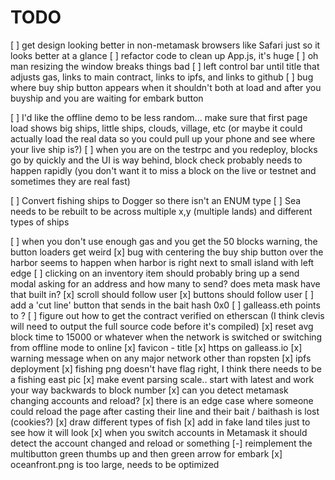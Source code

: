 # TODO
[ ] get design looking better in non-metamask browsers like Safari just so it looks better at a glance
[ ] refactor code to clean up App.js, it's huge
[ ] oh man resizing the window breaks things bad
[ ] left control bar until title that adjusts gas, links to main contract, links to ipfs, and links to github
[ ] bug where buy ship button appears when it shouldn't both at load and after you buyship and you are waiting for embark button

[ ] I'd like the offline demo to be less random... make sure that first page load shows big ships, little ships, clouds, village, etc
      (or maybe it could actually load the real data so you could pull up your phone and see where your live ship is?)
[ ] when you are on the testrpc and you redeploy, blocks go by quickly and the UI is way behind, block check probably needs to happen rapidly
          (you don't want it to miss a block on the live or testnet and sometimes they are real fast)

[ ] Convert fishing ships to Dogger so there isn't an ENUM type
[ ] Sea needs to be rebuilt to be across multiple x,y (multiple lands) and different types of ships

[ ] when you don't use enough gas and you get the 50 blocks warning, the button loaders get weird
[x] bug with centering the buy ship button over the harbor seems to happen when harbor is right next to small island with left edge
[ ] clicking on an inventory item should probably bring up a send modal asking for an address and how many to send? does meta mask have that built in?
[x] scroll should follow user
[x] buttons should follow user
[ ] add a 'cut line' button that sends in the bait hash 0x0
[ ] galleass.eth points to ?
[ ] figure out how to get the contract verified on etherscan (I think clevis will need to output the full source code before it's compiled)
[x] reset avg block time to 15000 or whatever when the network is switched or switching from offline mode to online
[x] favicon - title
[x] https on galleass.io
[x] warning message when on any major network other than ropsten
[x] ipfs deployment
[x] fishing png doesn't have flag right, I think there needs to be a fishing east pic
[x] make event parsing scale.. start with latest and work your way backwards to block number
[x] can you detect metamask changing accounts and reload?
[x] there is an edge case where someone could reload the page after casting their line and their bait / baithash is lost (cookies?)
[x] draw different types of fish
[x] add in fake land tiles just to see how it will look
[x] when you switch accounts in Metamask it should detect the account changed and reload or something
[-] reimplement the multibutton green thumbs up and then green arrow for embark
[x] oceanfront.png is too large, needs to be optimized
